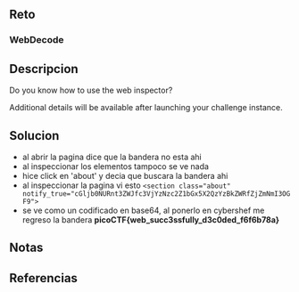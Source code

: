 
## Reto
### WebDecode

## Descripcion
Do you know how to use the web inspector?

Additional details will be available after launching your challenge instance.

## Solucion
- al abrir la pagina dice que la bandera no esta ahi
- al inspeccionar los elementos tampoco se ve nada
- hice click en 'about' y decia que buscara la bandera ahi
- al inspeccionar la pagina vi esto `<section class="about" notify_true="cGljb0NURnt3ZWJfc3VjYzNzc2Z1bGx5X2QzYzBkZWRfZjZmNmI3OGF9">`
- se ve como un codificado en base64, al ponerlo en cybershef me regreso la bandera **picoCTF{web_succ3ssfully_d3c0ded_f6f6b78a}**
## Notas

## Referencias
